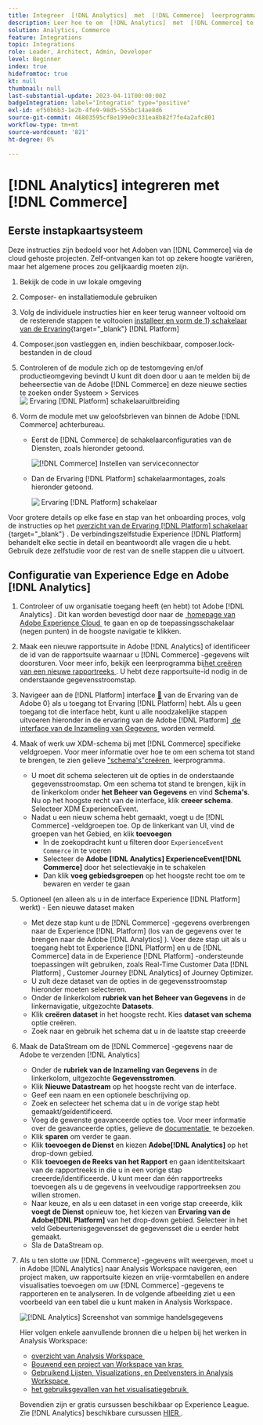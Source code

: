 ```yaml
---
title: Integreer  [!DNL Analytics]  met  [!DNL Commerce]  leerprogramma
description: Leer hoe te om  [!DNL Analytics]  met  [!DNL Commerce] te integreren.
solution: Analytics, Commerce
feature: Integrations
topic: Integrations
role: Leader, Architect, Admin, Developer
level: Beginner
index: true
hidefromtoc: true
kt: null
thumbnail: null
last-substantial-update: 2023-04-11T00:00:00Z
badgeIntegration: label="Integratie" type="positive"
exl-id: ef50b6b3-1e2b-4fe9-98d5-555bc14ae8d6
source-git-commit: 46803595cf8e199e0c331ea8b82f7fe4a2afc801
workflow-type: tm+mt
source-wordcount: '821'
ht-degree: 0%

---
```


# [!DNL Analytics] integreren met [!DNL Commerce]

## Eerste instapkaartsysteem

Deze instructies zijn bedoeld voor het Adoben van [!DNL Commerce] via de cloud gehoste projecten. Zelf-ontvangen kan tot op zekere hoogte variëren, maar het algemene proces zou gelijkaardig moeten zijn.

1. Bekijk de code in uw lokale omgeving
1. Composer- en installatiemodule gebruiken
1. Volg de individuele instructies hier en keer terug wanneer voltooid om de resterende stappen te voltooien
   [&#x200B; installeer en vorm de 1&rbrace; schakelaar van de Ervaring &#x200B;](https://experienceleague.adobe.com/docs/commerce-merchant-services/experience-platform-connector/fundamentals/install.html?lang=nl-NL){target="_blank"}  [!DNL Platform] 


1. Composer.json vastleggen en, indien beschikbaar, composer.lock-bestanden in de cloud
1. Controleren of de module zich op de testomgeving en/of productieomgeving bevindt
U kunt dit doen door u aan te melden bij de beheersectie van de Adobe [!DNL Commerce] en deze nieuwe secties te zoeken onder Systeem > Services
   ![&#x200B; Ervaring [!DNL Platform] schakelaaruitbreiding &#x200B;](./assets/analytics-commerce/admin-view-experience-platform-commector-extension.png)

1. Vorm de module met uw geloofsbrieven van binnen de Adobe [!DNL Commerce] achterbureau.
   * Eerst de [!DNL Commerce] de schakelaarconfiguraties van de Diensten, zoals hieronder getoond.

     ![[!DNL Commerce] Instellen van serviceconnector &#x200B;](./assets/analytics-commerce/commerce-services-connector-setup.png)
   * Dan de Ervaring [!DNL Platform] schakelaarmontages, zoals hieronder getoond.

     ![&#x200B; Ervaring [!DNL Platform] schakelaar &#x200B;](./assets/analytics-commerce/experience-platform-connector.png)

Voor grotere details op elke fase en stap van het onboarding proces, volg de instructies op het [&#x200B; overzicht van de Ervaring  [!DNL Platform]  schakelaar &#x200B;](https://experienceleague.adobe.com/docs/commerce-merchant-services/experience-platform-connector/overview.html?lang=nl-NL){target="_blank"} . De verbindingszelfstudie Experience [!DNL Platform] behandelt elke sectie in detail en beantwoordt alle vragen die u hebt. Gebruik deze zelfstudie voor de rest van de snelle stappen die u uitvoert.

## Configuratie van Experience Edge en Adobe [!DNL Analytics]

1. Controleer of uw organisatie toegang heeft (en hebt) tot Adobe [!DNL Analytics] . Dit kan worden bevestigd door naar de [&#x200B; homepage van Adobe Experience Cloud &#x200B;](https://experience.adobe.com/) te gaan en op de toepassingsschakelaar (negen punten) in de hoogste navigatie te klikken.

1. Maak een nieuwe rapportsuite in Adobe [!DNL Analytics] of identificeer de id van de rapportsuite waarnaar u [!DNL Commerce] -gegevens wilt doorsturen. Voor meer info, bekijk een leerprogramma bij [&#x200B; het creëren van een nieuwe rapportreeks &#x200B;](https://experienceleague.adobe.com/docs/analytics-learn/tutorials/intro-to-analytics/analytics-basics/understanding-and-creating-report-suites.html?lang=nl-NL). U hebt deze rapportsuite-id nodig in de onderstaande gegevensstroomstap.

1. Navigeer aan de  [!DNL Platform]  interface [&#128279;](https://platform.adobe.com) van de Ervaring van de Adobe 0&rbrace; als u toegang tot Ervaring [!DNL Platform] hebt.  Als u geen toegang tot die interface hebt, kunt u alle noodzakelijke stappen uitvoeren hieronder in de ervaring van de Adobe [!DNL Platform] [&#x200B; de interface van de Inzameling van Gegevens &#x200B;](https://experience.adobe.com/#/data-collection) worden vermeld.

1. Maak of werk uw XDM-schema bij met [!DNL Commerce] specifieke veldgroepen. Voor meer informatie over hoe te om een schema tot stand te brengen, te zien gelieve [&#x200B; &quot;schema&#39;s&quot;creëren &#x200B;](https://experienceleague.adobe.com/docs/platform-learn/tutorials/schemas/create-schemas.html?lang=nl-NL) leerprogramma.
   * U moet dit schema selecteren uit de opties in de onderstaande gegevensstroomstap. Om een schema tot stand te brengen, kijk in de linkerkolom onder **het Beheer van Gegevens** en vind **Schema&#39;s**. Nu op het hoogste recht van de interface, klik **creeer schema**. Selecteer XDM ExperienceEvent.
   * Nadat u een nieuw schema hebt gemaakt, voegt u de [!DNL Commerce] -veldgroepen toe. Op de linkerkant van UI, vind de groepen van het Gebied, en klik **toevoegen**
      * In de zoekopdracht kunt u filteren door `ExperienceEvent Commerce` in te voeren
      * Selecteer de **Adobe [!DNL Analytics] ExperienceEvent[!DNL Commerce]** door het selectievakje in te schakelen
      * Dan klik **voeg gebiedsgroepen** op het hoogste recht toe om te bewaren en verder te gaan

1. Optioneel (en alleen als u in de interface Experience [!DNL Platform] werkt) - Een nieuwe dataset maken
   * Met deze stap kunt u de [!DNL Commerce] -gegevens overbrengen naar de Experience [!DNL Platform] (los van de gegevens over te brengen naar de Adobe [!DNL Analytics] ). Voer deze stap uit als u toegang hebt tot Experience [!DNL Platform] en u de [!DNL Commerce] data in de Experience [!DNL Platform] -ondersteunde toepassingen wilt gebruiken, zoals Real-Time Customer Data [!DNL Platform] , Customer Journey [!DNL Analytics] of Journey Optimizer.
   * U zult deze dataset van de opties in de gegevensstroomstap hieronder moeten selecteren.
   * Onder de linkerkolom **rubriek van het Beheer van Gegevens** in de linkernavigatie, uitgezochte **Datasets**.
   * Klik **creëren dataset** in het hoogste recht. Kies **dataset van schema** optie creëren.
   * Zoek naar en gebruik het schema dat u in de laatste stap creeerde

1. Maak de DataStream om de [!DNL Commerce] -gegevens naar de Adobe te verzenden [!DNL Analytics]
   * Onder de **rubriek van de Inzameling van Gegevens** in de linkerkolom, uitgezochte **Gegevensstromen**.
   * Klik **Nieuwe Datastream** op het hoogste recht van de interface.
   * Geef een naam en een optionele beschrijving op.
   * Zoek en selecteer het schema dat u in de vorige stap hebt gemaakt/geïdentificeerd.
   * Voeg de gewenste geavanceerde opties toe. Voor meer informatie over de geavanceerde opties, gelieve de [&#x200B; documentatie &#x200B;](https://experienceleague.adobe.com/docs/experience-platform/datastreams/configure.html?lang=nl-NL) te bezoeken.
   * Klik **sparen** om verder te gaan.
   * Klik **toevoegen de Dienst** en kiezen **Adobe[!DNL Analytics]** op het drop-down gebied.
   * Klik **toevoegen de Reeks van het Rapport** en gaan identiteitskaart van de rapportreeks in die u in een vorige stap creeerde/identificeerde. U kunt meer dan één rapportreeks toevoegen als u de gegevens in veelvoudige rapportreeksen zou willen stromen.
   * Naar keuze, en als u een dataset in een vorige stap creeerde, klik **voegt de Dienst** opnieuw toe, het kiezen van **Ervaring van de Adobe[!DNL Platform]** van het drop-down gebied. Selecteer in het veld Gebeurtenisgegevensset de gegevensset die u eerder hebt gemaakt.
   * Sla de DataStream op.

1. Als u ten slotte uw [!DNL Commerce] -gegevens wilt weergeven, moet u in Adobe [!DNL Analytics] naar Analysis Workspace navigeren, een project maken, uw rapportsuite kiezen en vrije-vormtabellen en andere visualisaties toevoegen om uw [!DNL Commerce] -gegevens te rapporteren en te analyseren. In de volgende afbeelding ziet u een voorbeeld van een tabel die u kunt maken in Analysis Workspace.

   ![[!DNL Analytics] Screenshot van sommige handelsgegevens &#x200B;](./assets/analytics-commerce/analytics-screenshot-commerce-items.png)

   Hier volgen enkele aanvullende bronnen die u helpen bij het werken in Analysis Workspace:

   * [&#x200B; overzicht van Analysis Workspace &#x200B;](https://experienceleague.adobe.com/docs/analytics-learn/tutorials/analysis-workspace/analysis-workspace-basics/analysis-workspace-overview.html?lang=nl-NL)
   * [&#x200B; Bouwend een project van Workspace van kras &#x200B;](https://experienceleague.adobe.com/docs/analytics-learn/tutorials/analysis-workspace/analysis-workspace-basics/building-a-workspace-project-from-scratch.html?lang=nl-NL)
   * [&#x200B; Gebruikend Lijsten, Visualizations, en Deelvensters in Analysis Workspace &#x200B;](https://experienceleague.adobe.com/docs/analytics-learn/tutorials/analysis-workspace/using-panels/using-tables-visualizations-and-panels.html?lang=nl-NL)
   * [&#x200B; het gebruiksgevallen van het visualisatiegebruik &#x200B;](https://experienceleague.adobe.com/docs/analytics-learn/tutorials/analysis-workspace/visualizations/visualization-use-cases.html?lang=nl-NL)

   Bovendien zijn er gratis cursussen beschikbaar op Experience League. Zie [!DNL Analytics] beschikbare cursussen [&#x200B; HIER &#x200B;](https://experienceleague.adobe.com/nl?lang=en&Solution=Analytics#courses).
